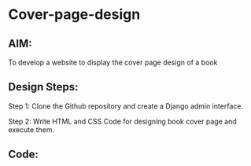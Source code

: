 # Cover-page-design
## AIM:
To develop a website to display the cover page design of a book

## Design Steps:
Step 1:
Clone the Github repository and create a Django admin interface.

Step 2:
Write HTML and CSS Code for designing book cover page and execute them.

## Code:
<!DOCTYPE html>
<html lang="en">
    <head>
         <meta name="viewport" 
         content="width=device-width, initial-scale=1.0">
         <style>

        .bookpage{
            width: 400px;
            height: 600px;
            color:rgb(212, 7, 41);
            margin-left: auto;
            margin-right: auto;
            padding: 20px;
            font-family: 'Franklin Gothic Medium', 'Arial Narrow', Arial, sans-serif;
            background-image: url(/static/image/varthan.jpg);
            background-size: cover;
        }
            

        .insight{
            color: rgb(17, 255, 0);

        }

        
        .hrstyle{
            width:100px;
        }
        .author{
        
            display: inline;
            position: relative;
            color: rgb(222, 222, 222);
            top:190px;
            
            font-family:Georgia;
            font-size: medium;
        }
        .booktitle{
            font-family: 'Courier New', Courier, monospace;
            font-size: larger;
            text-align: center;
            position: relative;
            top: 30px;
        
        }
        .id {
            width:400px;
            position: relative;
            top:180px;
            
        }
        .pub{
            font-size: medium;
            position: relative;
            top:155px;
            left:330px;
        }
        .ed{
            color:orange;
            font-size: medium;
            font-family: Verdana;
            position:relative;
            top:85px;

        }
        .subtitle{
            font-family:Tahoma;
            font-size: large;
            position: relative;
            top:40px;
        }
        .mypic{
            position: relative;
            top: 135px;
            left: 260px;
            width: 100px;
            height: 100px;
            background-size: cover;
        }
        </style>
        <title>Book Cover Page</title>
    </head>
    <body>
        <div class="bookpage">
            <div class="insight">
                SEC INSIGHT
            </div>
            <div class="hrstyle">
                <hr style="color: rgb(255, 0, 30)">
            </div>
            <div class="booktitle">
                <h1>Coolest Careers In CYBER SECURITY </h1></div>
            <div class="subtitle">
                1.THREAT HUNTER
            </div>
            <div class="subtitle">
                2.RED TEAMER
            </div>
            <div class="subtitle">
                3.DIGITAL FORENSIC ANALYST
            </div>
            <div class="subtitle">
                4.MALWARE ANALYST
            </div>
            <div class="subtitle">
                5.BLUE TERMER
            </div>
            <div class="mypic">
                <img src="/static/image/jaya.jpg" width="130" height="145" alt="">
            </div>
            <div class="id">
                <hr style="color: rgb(182, 160, 164);">
            </div>
            <div class="author">
               <p><b>JAYAVARTHAN P</b></p>
            </div>
            <div class="pub">
                SEC
            </div>
            <div class="ed">
                <b>First Edition</b>
            </div>
        </div>
    </body>
</html>

## Output:

![Screenshot (46)](https://github.com/JAYAVARTHAN-P/Book-CoverPage-Design/assets/121369281/73d6e048-129a-47e1-8d51-a047f878cfa1)




## Result:
The program for designing book cover page using HTML and CSS is executed successfully.
